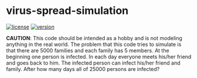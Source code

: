 # virus-spread-simulation
[![license](https://img.shields.io/badge/License-GPL%20v3-brightgreen)](https://www.gnu.org/licenses/gpl-3.0.en.html)
[![version](https://img.shields.io/badge/version-1.05-blue)](https://github.com/ariajafari/virus-spread-simulation)

**CAUTION**: This code should be intended as a hobby and is not modeling anything in the real world.
The problem that this code tries to simulate is that there are 5000 families and each family has 5 members.
At the beginning one person is infected. In each day everyone meets his/her friend and goes back to him. The infected person can infect his/her friend and family. After how many days all of 25000 persons are infected?
